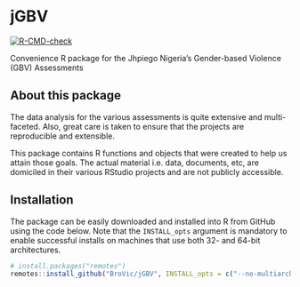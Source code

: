 
<!-- README.md is generated from README.Rmd. Please edit that file -->

# jGBV

<!-- badges: start -->

[![R-CMD-check](https://github.com/BroVic/jGBV/workflows/R-CMD-check/badge.svg)](https://github.com/BroVic/jGBV/actions)
<!-- badges: end -->

Convenience R package for the Jhpiego Nigeria’s Gender-based Violence
(GBV) Assessments

## About this package

The data analysis for the various assessments is quite extensive and
multi-faceted. Also, great care is taken to ensure that the projects are
reproducible and extensible.

This package contains R functions and objects that were created to help
us attain those goals. The actual material i.e. data, documents, etc,
are domiciled in their various RStudio projects and are not publicly
accessible.

## Installation

The package can be easily downloaded and installed into R from GitHub
using the code below. Note that the `INSTALL_opts` argument is mandatory
to enable successful installs on machines that use both 32- and 64-bit
architectures.

``` r
# install.packages("remotes")
remotes::install_github("BroVic/jGBV", INSTALL_opts = c("--no-multiarch"))
```
